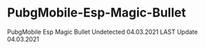 # PubgMobile-Esp-Magic-Bullet
PubgMobile Esp Magic Bullet Undetected  04.03.2021
LAST Update 04.03.2021
